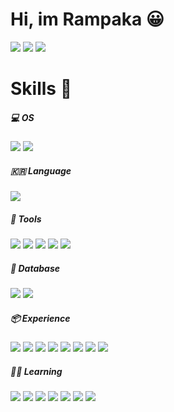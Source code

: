 # Hi, im Rampaka 😀

<a href="https://discordapp.com/users/435841275632287745" target="_blank"><img src="https://img.shields.io/badge/Rampaka-5865F2?style=for-the-badge&logo=discord&logoColor=FFFFFF"/></a>
<a href="https://github.com/Rampaka" target="_blank"><img src="https://img.shields.io/badge/Rampaka-181717?style=for-the-badge&logo=github&logoColor=FFFFFF"/></a>
<a href="mailto:cccaatt@icloud.com" target="_blank"><img src="https://img.shields.io/badge/cccaatt@icloud.com-000000?style=for-the-badge&logo=apple&logoColor=FFFFFF"/></a>
<!-- **Rampaka/Rampaka** is a ✨ _special_ ✨ repository because its `README.md` (this file) appears on your GitHub profile.

Here are some ideas to get you started:

- 🔭 I’m currently working on ...
- 🌱 I’m currently learning ...
- 👯 I’m looking to collaborate on ...
- 🤔 I’m looking for help with ...
- 💬 Ask me about ...
- 📫 How to reach me: ...
- 😄 Pronouns: ...
- ⚡ Fun fact: ... -->

# Skills 🔭

##### 💻 OS  
<a><img src="https://img.shields.io/badge/mac OS-000000?style=for-the-badge&logo=macOS&logoColor=FFFFFF"/></a>
<a><img src="https://img.shields.io/badge/Windows-0078D6?style=for-the-badge&logo=windows&logoColor=FFFFFF"/></a>

##### 🇰🇷 Language  
<a><img src="https://img.shields.io/badge/Python-3776AB?style=for-the-badge&logo=python&logoColor=FFFFFF"/></a> 

##### 🔧 Tools   
<a><img src="https://img.shields.io/badge/Blender-F5792A?style=for-the-badge&logo=blender&logoColor=FFFFFF"/></a>
<a><img src="https://img.shields.io/badge/Photoshop-31A8FF?style=for-the-badge&logo=adobephotoshop&logoColor=FFFFFF"/></a>
<a><img src="https://img.shields.io/badge/After Effects-9999FF?style=for-the-badge&logo=adobeaftereffects&logoColor=FFFFFF"/></a>
<a><img src="https://img.shields.io/badge/Visual Studio Code-007ACC?style=for-the-badge&logo=visualstudiocode&logoColor=FFFFFF"/></a>
<a><img src="https://img.shields.io/badge/Visual Studio-5C2D91?style=for-the-badge&logo=visualstudio&logoColor=FFFFFF"/></a>

##### 📰 Database  
<a><img src="https://img.shields.io/badge/sqlite-003B57?style=for-the-badge&logo=sqlite&logoColor=FFFFFF"/></a>
<a><img src="https://img.shields.io/badge/MongoDB-47A248?style=for-the-badge&logo=mongoDB&logoColor=FFFFFF"/></a>

##### 📦 Experience  
<a><img src="https://img.shields.io/badge/Ubuntu-E95420?style=for-the-badge&logo=ubuntu&logoColor=FFFFFF"/></a>
<a><img src="https://img.shields.io/badge/C Sharp-239120?style=for-the-badge&logo=csharp&logoColor=FFFFFF"/></a>
<a><img src="https://img.shields.io/badge/Arduino-00979D?style=for-the-badge&logo=arduino&logoColor=FFFFFF"/></a>
<a><img src="https://img.shields.io/badge/css3-1572B6?style=for-the-badge&logo=css3&logoColor=FFFFFF"/></a>
<a><img src="https://img.shields.io/badge/JavaScript-F7DF1E?style=for-the-badge&logo=JavaScript&logoColor=FFFFFF"/></a>
<a><img src="https://img.shields.io/badge/HTML5-E34F26?style=for-the-badge&logo=html5&logoColor=FFFFFF"/></a>
<a><img src="https://img.shields.io/badge/node.js-339933?style=for-the-badge&logo=node.js&logoColor=FFFFFF"/></a>
<a><img src="https://img.shields.io/badge/filezilla-BF0000?style=for-the-badge&logo=filezilla&logoColor=FFFFFF"/></a>

##### 🧑‍💻 Learning  
<a><img src="https://img.shields.io/badge/mac OS-000000?style=for-the-badge&logo=macOS&logoColor=FFFFFF"/></a>
<a><img src="https://img.shields.io/badge/Blender-F5792A?style=for-the-badge&logo=blender&logoColor=FFFFFF"/></a>
<a><img src="https://img.shields.io/badge/React-61DAFB?style=for-the-badge&logo=React&logoColor=FFFFFF"/></a>
<a><img src="https://img.shields.io/badge/TypeScript-3178C6?style=for-the-badge&logo=TypeScript&logoColor=FFFFFF"/></a>
<a><img src="https://img.shields.io/badge/JavaScript-F7DF1E?style=for-the-badge&logo=JavaScript&logoColor=FFFFFF"/></a>
<a><img src="https://img.shields.io/badge/HTML5-E34F26?style=for-the-badge&logo=html5&logoColor=FFFFFF"/></a>
<a><img src="https://img.shields.io/badge/css3-1572B6?style=for-the-badge&logo=css3&logoColor=FFFFFF"/></a>


